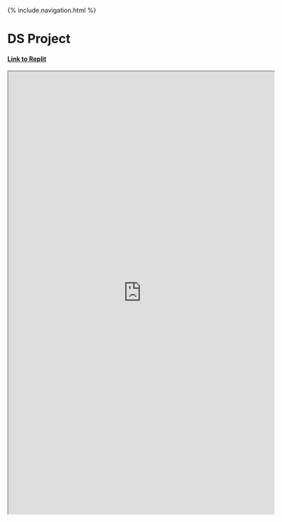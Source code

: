 {% include.navigation.html %}

# DS Project

#### [Link to Replit](https://replit.com/@allisonthuang/AllisonCSPTri3)

<iframe height="1000px" width="600px" src="https://replit.com/@allisonthuang/allisonthuanggithubio-1?lite=true#main.py"></iframe>
